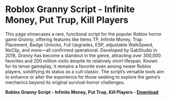 <h1>Roblox Granny Script - Infinite Money, Put Trup, Kill Players</h1>

This page showcases a rare, functional script for the popular Roblox horror game *Granny*, offering features like Items TP, Infinite Money, Trap Placement, Badge Unlocks, Full Upgrades, ESP, adjustable WalkSpeed, NoClip, and more—all confirmed operational. Developed by GabStudio in 2018, *Granny* has become a standout in the genre, attracting over 300,000 favorites and 200 million visits despite its relatively short lifespan. Known for its tense gameplay, it remains a favorite even among newer Roblox players, solidifying its status as a cult classic. The script’s versatile tools aim to enhance or alter the experience for those seeking to explore the game’s mechanics beyond its original survival-horror challenges.

**Roblox Granny Script - Infinite Money, Put Trup, Kill Players - [Download](https://www.dlgram.com/public/files/api.php?shortened=x1fpak)**


